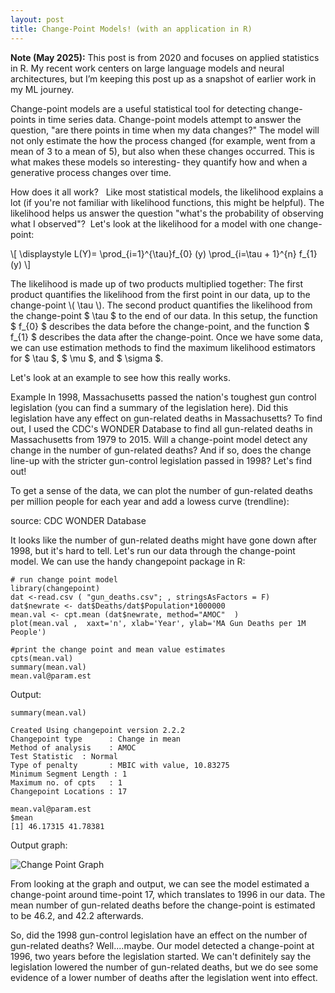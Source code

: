 ```yaml
---
layout: post
title: Change-Point Models! (with an application in R)
---
```


**Note (May 2025):** This post is from 2020 and focuses on applied statistics in R. My recent work centers on large language models and neural architectures, but I’m keeping this post up as a snapshot of earlier work in my ML journey.


Change-point models are a useful statistical tool for detecting change-points in time series data. Change-point models attempt to answer the question, "are there points in time when my data changes?" The model will not only estimate the how the process changed (for example, went from a mean of 3 to a mean of 5), but also when these changes occurred. This is what makes these models so interesting- they quantify how and when a generative process changes over time.




How does it all work?   Like most statistical models, the likelihood explains a lot (if you're not familiar with likelihood functions, this might be helpful). The likelihood helps us answer the question "what's the probability of observing what I observed"?  Let's look at the likelihood for a model with one change-point:


\\[ \displaystyle L(Y)= \prod_{i=1}^{\tau}f_{0} (y) \prod_{i=\tau + 1}^{n} f_{1} (y) \\]


The likelihood is made up of two products multiplied together: The first product quantifies the likelihood from the first point in our data, up to the change-point \\( \tau \\). The second product quantifies the likelihood from the change-point $ \tau $ to the end of our data. In this setup, the function $ f_{0} $ describes the data before the change-point, and the function $ f_{1} $ describes the data after the change-point. Once we have some data, we can use estimation methods to find the maximum likelihood estimators for $ \tau $, $ \mu $, and $ \sigma $.




Let's look at an example to see how this really works.

Example
In 1998, Massachusetts passed the nation's toughest gun control legislation (you can find a summary of the legislation here). Did this legislation have any effect on gun-related deaths in Massachusetts? To find out, I used the CDC's WONDER Database
to find all gun-related deaths in Massachusetts from 1979 to 2015. Will a change-point model detect any change in the number of gun-related deaths? And if so, does the change line-up with the stricter gun-control legislation passed in 1998? Let's find out!

To get a sense of the data, we can plot the number of gun-related deaths per million people for each year and add a lowess curve (trendline):

source: CDC WONDER Database

It looks like the number of gun-related deaths might have gone down after 1998, but it's hard to tell. Let's run our data through the change-point model. We can use the handy changepoint package in R:

    # run change point model 
    library(changepoint)
    dat <-read.csv ( "gun_deaths.csv"; , stringsAsFactors = F)
    dat$newrate <- dat$Deaths/dat$Population*1000000
    mean.val <- cpt.mean (dat$newrate, method="AMOC"  )  
    plot(mean.val ,  xaxt='n', xlab='Year', ylab='MA Gun Deaths per 1M People')

    #print the change point and mean value estimates
    cpts(mean.val)
    summary(mean.val)
    mean.val@param.est


Output:

    summary(mean.val)
    
    Created Using changepoint version 2.2.2 
    Changepoint type      : Change in mean 
    Method of analysis    : AMOC 
    Test Statistic  : Normal 
    Type of penalty       : MBIC with value, 10.83275 
    Minimum Segment Length : 1 
    Maximum no. of cpts   : 1 
    Changepoint Locations : 17 
    
    mean.val@param.est
    $mean
    [1] 46.17315 41.78381



Output graph:

![Change Point Graph](/images/chg_plot.png)

From looking at the graph and output, we can see the model estimated a change-point around time-point 17, which translates to 1996 in our data. The mean number of gun-related deaths before the change-point is estimated to be 46.2, and 42.2 afterwards.

So, did the 1998 gun-control legislation have an effect on the number of gun-related deaths? Well....maybe. Our model detected a change-point at 1996, two years before the legislation started. We can't definitely say the legislation lowered the number of gun-related deaths, but we do see some evidence of a lower number of deaths after the legislation went into effect.